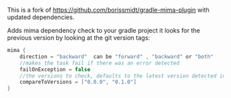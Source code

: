 This is a fork of https://github.com/borissmidt/gradle-mima-plugin with updated dependencies.

Adds mima dependency check to your gradle project
it looks for the previous version by looking at the git version tags:
```groovy
mima {
    direction = "backward"  can be "forward" , "backward" or "both"
    //makes the task fail if there was an error detected    
    failOnException = false 
    //the versions to check, defaults to the latest version detected in the git tag.
    compareToVersions = ["0.0.0", "0.1.0"]
}
```
